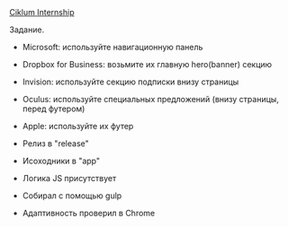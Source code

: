<a href="https://dou.ua/calendar/11489/?from=vk">
    Ciklum Internship
</a>

Задание.

* Microsoft: используйте навигационную панель
* Dropbox for Business: возьмите их главную hero(banner) секцию
* Invision: используйте секцию подписки внизу страницы
* Oculus: используйте специальных предложений (внизу страницы, перед футером)
* Apple: используйте их футер


* Релиз в "release"
* Исоходники в "app"
* Логика JS присутствует
* Собирал с помощью gulp
* Адаптивность проверил в Chrome




